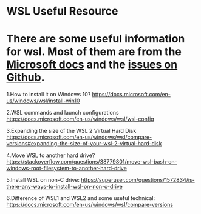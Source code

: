 WSL Useful Resource
==============

# There are some useful information for wsl. Most of them are from the [Microsoft docs](https://docs.microsoft.com/en-us/windows/wsl/) and the [issues on Github](https://github.com/microsoft/WSL/issues).


1.How to install it on Windows 10?   https://docs.microsoft.com/en-us/windows/wsl/install-win10

2.WSL commands and launch configurations    https://docs.microsoft.com/en-us/windows/wsl/wsl-config

3.Expanding the size of the WSL 2 Virtual Hard Disk   https://docs.microsoft.com/en-us/windows/wsl/compare-versions#expanding-the-size-of-your-wsl-2-virtual-hard-disk

4.Move WSL to another hard drive?   https://stackoverflow.com/questions/38779801/move-wsl-bash-on-windows-root-filesystem-to-another-hard-drive

5.Install WSL on non-C drive:   https://superuser.com/questions/1572834/is-there-any-ways-to-install-wsl-on-non-c-drive

6.Difference of WSL1 and WSL2 and some useful technical:  https://docs.microsoft.com/en-us/windows/wsl/compare-versions